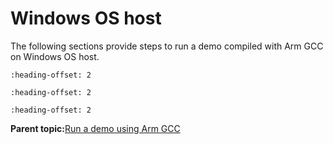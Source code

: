 # Windows OS host

The following sections provide steps to run a demo compiled with Arm GCC on Windows OS host.


```{include} ../topics/set_up_toolchain.md
:heading-offset: 2
```

```{include} ../topics/build_an_example_application.md
:heading-offset: 2
```

```{include} ../topics/run_an_example_application_003.md
:heading-offset: 2
```

**Parent topic:**[Run a demo using Arm GCC](../topics/run_a_demo_using_arm__gcc.md)

